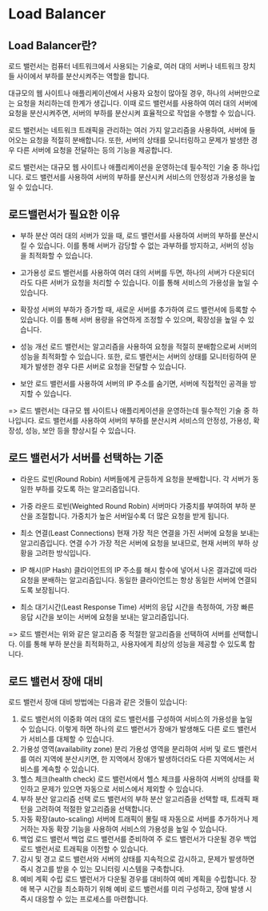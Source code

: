 # Load Balancer

## Load Balancer란?

로드 밸런서는 컴퓨터 네트워크에서 사용되는 기술로, 여러 대의 서버나 네트워크 장치들 사이에서 부하를 분산시켜주는 역할을 합니다.

대규모의 웹 사이트나 애플리케이션에서 사용자 요청이 많아질 경우, 하나의 서버만으로는 요청을 처리하는데 한계가 생깁니다. 이때 로드 밸런서를 사용하여 여러 대의 서버에 요청을 분산시켜주면, 서버의 부하를 분산시켜 효율적으로 작업을 수행할 수 있습니다.

로드 밸런서는 네트워크 트래픽을 관리하는 여러 가지 알고리즘을 사용하여, 서버에 들어오는 요청을 적절히 분배합니다. 또한, 서버의 상태를 모니터링하고 문제가 발생한 경우 다른 서버에 요청을 전달하는 등의 기능을 제공합니다.

로드 밸런서는 대규모 웹 사이트나 애플리케이션을 운영하는데 필수적인 기술 중 하나입니다. 로드 밸런서를 사용하여 서버의 부하를 분산시켜 서비스의 안정성과 가용성을 높일 수 있습니다.

## 로드밸런서가 필요한 이유

- 부하 분산
  여러 대의 서버가 있을 때, 로드 밸런서를 사용하여 서버의 부하를 분산시킬 수 있습니다. 이를 통해 서버가 감당할 수 없는 과부하를 방지하고, 서버의 성능을 최적화할 수 있습니다.

- 고가용성
  로드 밸런서를 사용하여 여러 대의 서버를 두면, 하나의 서버가 다운되더라도 다른 서버가 요청을 처리할 수 있습니다. 이를 통해 서비스의 가용성을 높일 수 있습니다.

- 확장성
  서버의 부하가 증가할 때, 새로운 서버를 추가하여 로드 밸런서에 등록할 수 있습니다. 이를 통해 서버 용량을 유연하게 조정할 수 있으며, 확장성을 높일 수 있습니다.

- 성능 개선
  로드 밸런서는 알고리즘을 사용하여 요청을 적절히 분배함으로써 서버의 성능을 최적화할 수 있습니다. 또한, 로드 밸런서는 서버의 상태를 모니터링하여 문제가 발생한 경우 다른 서버로 요청을 전달할 수 있습니다.

- 보안
  로드 밸런서를 사용하여 서버의 IP 주소를 숨기면, 서버에 직접적인 공격을 방지할 수 있습니다.

=> 로드 밸런서는 대규모 웹 사이트나 애플리케이션을 운영하는데 필수적인 기술 중 하나입니다. 로드 밸런서를 사용하여 서버의 부하를 분산시켜 서비스의 안정성, 가용성, 확장성, 성능, 보안 등을 향상시킬 수 있습니다.

## 로드 밸런서가 서버를 선택하는 기준

- 라운드 로빈(Round Robin)
  서버들에게 균등하게 요청을 분배합니다. 각 서버가 동일한 부하를 갖도록 하는 알고리즘입니다.

- 가중 라운드 로빈(Weighted Round Robin)
  서버마다 가중치를 부여하여 부하 분산을 조절합니다. 가중치가 높은 서버일수록 더 많은 요청을 받게 됩니다.

- 최소 연결(Least Connections)
  현재 가장 적은 연결을 가진 서버에 요청을 보내는 알고리즘입니다. 연결 수가 가장 적은 서버에 요청을 보내므로, 현재 서버의 부하 상황을 고려한 방식입니다.

- IP 해시(IP Hash)
  클라이언트의 IP 주소를 해시 함수에 넣어서 나온 결과값에 따라 요청을 분배하는 알고리즘입니다. 동일한 클라이언트는 항상 동일한 서버에 연결되도록 보장됩니다.

- 최소 대기시간(Least Response Time)
  서버의 응답 시간을 측정하여, 가장 빠른 응답 시간을 보이는 서버에 요청을 보내는 알고리즘입니다.

=> 로드 밸런서는 위와 같은 알고리즘 중 적절한 알고리즘을 선택하여 서버를 선택합니다. 이를 통해 부하 분산을 최적화하고, 사용자에게 최상의 성능을 제공할 수 있도록 합니다.

## 로드 밸런서 장애 대비

로드 밸런서 장애 대비 방법에는 다음과 같은 것들이 있습니다:

1. 로드 밸런서의 이중화
   여러 대의 로드 밸런서를 구성하여 서비스의 가용성을 높일 수 있습니다. 이렇게 하면 하나의 로드 밸런서가 장애가 발생해도 다른 로드 밸런서가 서비스를 대체할 수 있습니다.
2. 가용성 영역(availability zone) 분리
   가용성 영역을 분리하여 서버 및 로드 밸런서를 여러 지역에 분산시키면, 한 지역에서 장애가 발생하더라도 다른 지역에서는 서비스를 계속할 수 있습니다.
3. 헬스 체크(health check)
   로드 밸런서에서 헬스 체크를 사용하여 서버의 상태를 확인하고 문제가 있으면 자동으로 서비스에서 제외할 수 있습니다.
4. 부하 분산 알고리즘 선택
   로드 밸런서의 부하 분산 알고리즘을 선택할 때, 트래픽 패턴을 고려하여 적절한 알고리즘을 선택합니다.
5. 자동 확장(auto-scaling)
   서버에 트래픽이 몰릴 때 자동으로 서버를 추가하거나 제거하는 자동 확장 기능을 사용하여 서비스의 가용성을 높일 수 있습니다.
6. 백업 로드 밸런서
   백업 로드 밸런서를 준비하여 주 로드 밸런서가 다운될 경우 백업 로드 밸런서로 트래픽을 이전할 수 있습니다.
7. 감시 및 경고
   로드 밸런서와 서버의 상태를 지속적으로 감시하고, 문제가 발생하면 즉시 경고를 받을 수 있는 모니터링 시스템을 구축합니다.
8. 예비 계획 수립
   로드 밸런서가 다운될 경우를 대비하여 예비 계획을 수립합니다. 장애 복구 시간을 최소화하기 위해 예비 로드 밸런서를 미리 구성하고, 장애 발생 시 즉시 대응할 수 있는 프로세스를 마련합니다.
